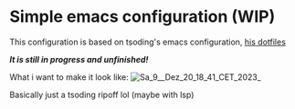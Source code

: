 # Simple emacs configuration (WIP)

This configuration is based on tsoding's emacs configuration, [his dotfiles](https://github.com/rexim/dotfiles/tree/master)

***It is still in progress and unfinished!***

What i want to make it look like:
![Sa_9__Dez_20_18_41_CET_2023_](https://github.com/POP303U/dotfiles/assets/115036828/950584e9-bb6f-478f-b255-e7016bcbac3e)

Basically just a tsoding ripoff lol (maybe with lsp)
